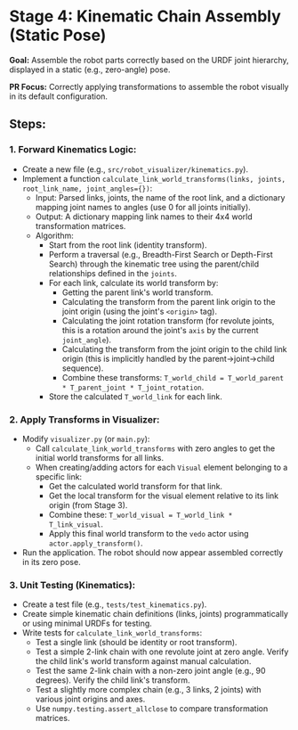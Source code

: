 # Stage 4: Kinematic Chain Assembly (Static Pose)
**Goal:** Assemble the robot parts correctly based on the URDF joint hierarchy, displayed in a static (e.g., zero-angle) pose.

**PR Focus:** Correctly applying transformations to assemble the robot visually in its default configuration.
## **Steps:**
### 1. **Forward Kinematics Logic:**
- Create a new file (e.g., `src/robot_visualizer/kinematics.py`).
- Implement a function `calculate_link_world_transforms(links, joints, root_link_name, joint_angles={})`:
    - Input: Parsed links, joints, the name of the root link, and a dictionary mapping joint names to angles (use 0 for all joints initially).
    - Output: A dictionary mapping link names to their 4x4 world transformation matrices.
    - Algorithm:
        - Start from the root link (identity transform).
        - Perform a traversal (e.g., Breadth-First Search or Depth-First Search) through the kinematic tree using the parent/child relationships defined in the `joints`.
        - For each link, calculate its world transform by:
            - Getting the parent link's world transform.
            - Calculating the transform from the parent link origin to the joint origin (using the joint's `<origin>` tag).
            - Calculating the joint rotation transform (for revolute joints, this is a rotation around the joint's `axis` by the current `joint_angle`).
            - Calculating the transform from the joint origin to the child link origin (this is implicitly handled by the parent->joint->child sequence).
            - Combine these transforms: `T_world_child = T_world_parent * T_parent_joint * T_joint_rotation`.
        - Store the calculated `T_world_link` for each link.
### 2. **Apply Transforms in Visualizer:**
- Modify `visualizer.py` (or `main.py`):
    - Call `calculate_link_world_transforms` with zero angles to get the initial world transforms for all links.
    - When creating/adding actors for each `Visual` element belonging to a specific link:
        - Get the calculated world transform for that link.
        - Get the local transform for the visual element relative to its link origin (from Stage 3).
        - Combine these: `T_world_visual = T_world_link * T_link_visual`.
        - Apply this final world transform to the `vedo` actor using `actor.apply_transform()`.
- Run the application. The robot should now appear assembled correctly in its zero pose.
### 3. **Unit Testing (Kinematics):**
- Create a test file (e.g., `tests/test_kinematics.py`).
- Create simple kinematic chain definitions (links, joints) programmatically or using minimal URDFs for testing.
- Write tests for `calculate_link_world_transforms`:
    - Test a single link (should be identity or root transform).
    - Test a simple 2-link chain with one revolute joint at zero angle. Verify the child link's world transform against manual calculation.
    - Test the same 2-link chain with a non-zero joint angle (e.g., 90 degrees). Verify the child link's transform.
    - Test a slightly more complex chain (e.g., 3 links, 2 joints) with various joint origins and axes.
    - Use `numpy.testing.assert_allclose` to compare transformation matrices.